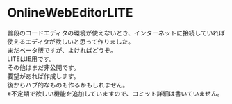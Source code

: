 # OnlineWebEditorLITE
普段のコードエディタの環境が使えないとき、インターネットに接続していれば  
使えるエディタが欲しいと思って作りました。  
まだベータ版ですが、よければどうぞ。  
LITEはIE用です。  
その他はまだ非公開です。  
要望があれば作成します。  
後からハブ的なものも作るかもしれません。  
※不定期で欲しい機能を追加していますので、コミット詳細は書いていません。  
